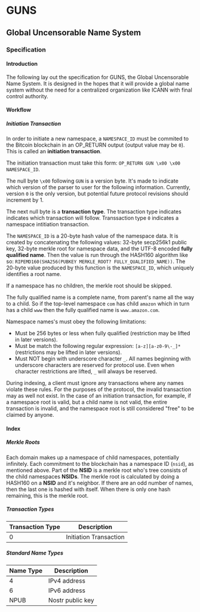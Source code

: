 # GUNS

## Global Uncensorable Name System

### Specification

#### Introduction

The following lay out the specification for GUNS, the Global Uncensorable Name System. It is designed in the hopes that it will provide a global name system without the need for a centralized organization like ICANN with final control authority.

#### Workflow

##### Initiation Transaction

In order to initiate a new namespace, a `NAMESPACE_ID` must be commited to the Bitcoin blockchain in an OP_RETURN output (output value may be `0`). This is called an __initiation transaction__.

The initiation transaction must take this form: `OP_RETURN GUN \x00 \x00 NAMESPACE_ID`.

The null byte `\x00` following `GUN` is a version byte. It's made to indicate which version of the parser to user for the following information. Currently, version `0` is the only version, but potential future protocol revisions should increment by 1.

The next null byte is a __transaction type__. The transaction type indicates indicates which transaction will follow. Transsaction type `0` indicates a namespace intitiation transaction.

The `NAMESPACE_ID` is a 20-byte hash value of the namespace data. It is created by concatenating the following values: 32-byte secp256k1 public key, 32-byte merkle root for namespace data, and the UTF-8 encoded __fully qualified name__. Then the value is run through the HASH160 algorithm like so: `RIPEMD160(SHA256(PUBKEY MERKLE_ROOT? FULLY_QUALIFIED_NAME))`. The 20-byte value produced by this function is the `NAMESPACE_ID`, which uniquely identifies a root name.

If a namespace has no children, the merkle root should be skipped.

The fully qualified name is a complete name, from parent's name all the way to a child. So if the top-level namespace `com` has child `amazon` which in turn has a child `www` then the fully qualified name is `www.amazon.com`.

Namespace names's must obey the following limitations:

* Must be 256 bytes or less when fully qualified (restriction may be lifted in later versions).
* Must be match the following regular expression: `[a-z][a-z0-9\-_]*` (restrictions may be lifted in later versions).
* Must NOT begin with underscore character `_`. All names beginning with underscore characters are reserved for protocol use. Even when character restrictions are lifted, `_` will always be reserved.

During indexing, a client must ignore any transactions where any names violate these rules. For the purposes of the protocol, the invalid transaction may as well not exist. In the case of an initiation transaction, for example, if a namespace root is valid, but a child name is not valid, the entire transaction is invalid, and the namespace root is still considered "free" to be claimed by anyone.


#### Index

##### Merkle Roots

Each domain makes up a namespace of child namespaces, potentially infinitely. Each commitment to the blockchain has a namespace ID (`nsid`), as mentioned above. Part of the __NSID__ is a merkle root who's tree consists of the child namespaces __NSIDs__. The merkle root is calculated by doing a HASH160 on a __NSID__ and it's neighbor. If there are an odd number of names, then the last one is hashed with itself. When there is only one hash remaining, this is the merkle root.

##### Transaction Types

| Transaction Type | Description            |
|------------------|------------------------|
| 0                | Initiation Transaction |

##### Standard Name Types

| Name Type | Description      |
|-----------|------------------|
| 4         | IPv4 address     |
| 6         | IPv6 address     |
| NPUB      | Nostr public key |